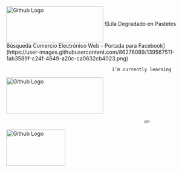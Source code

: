<img src="" width="256" height="96" align="center" title="Github Logo">
![Lila Degradado en Pasteles Búsqueda Comercio Electrónico Web - Portada para Facebook](https://user-images.githubusercontent.com/86276089/139567511-1ab3589f-c24f-4649-a20c-ca0632cb4023.png)


                                           I’m currently learning 
<img src="https://user-images.githubusercontent.com/86276089/138789588-ac308353-0bb3-4422-a223-40b3e4961462.png" width="256" height="96" align="center" title="Github Logo">



                                                       on 
                                                       

<img src="https://user-images.githubusercontent.com/86276089/138789757-34f2e4db-3fc8-46b2-b8c5-961dc09cd2fb.png" width="156" height="96" align="center" position = center title="Github Logo">






